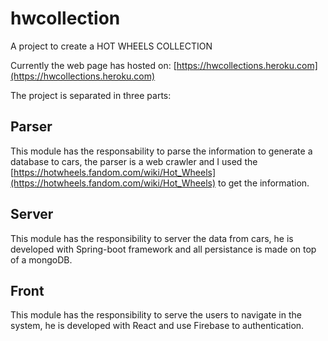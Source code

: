 # hwcollection
A project to create a HOT WHEELS COLLECTION

Currently the web page has hosted on: [https://hwcollections.heroku.com](https://hwcollections.heroku.com)

The project is separated in three parts:

## Parser

This module has the responsability to parse the information to generate a database to cars, the parser is a web crawler and I used the 
[https://hotwheels.fandom.com/wiki/Hot_Wheels](https://hotwheels.fandom.com/wiki/Hot_Wheels) to get the information.

## Server

This module has the responsibility  to server the data from cars, he is developed with Spring-boot framework and all persistance is made on top of a mongoDB.

## Front

This module has the responsibility  to serve the users to navigate in the system, he is developed with React and use Firebase to authentication.
